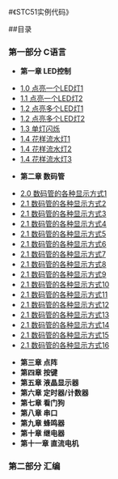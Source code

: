 #《STC51实例代码》

##目录
### 第一部分 C语言
* **第一章 LED控制**
 - [1.0 点亮一个LED灯1](src/1.0.c)
 - [1.1 点亮一个LED灯2](src/1.1.c)
 - [1.2 点亮多个LED灯1](src/1.2.0.c)
 - [1.2 点亮多个LED灯2](src/1.2.1.c)
 - [1.3 单灯闪烁](src/1.3.c)
 - [1.4 花样流水灯1](src/1.4.0.c)
 - [1.4 花样流水灯2](src/1.4.1.c)
 - [1.4 花样流水灯3](src/1.4.2.c)
* **第二章 数码管**
 - [2.0 数码管的各种显示方式1](src/2.0.0.c)
 - [2.1 数码管的各种显示方式2](src/2.0.1.c)
 - [2.1 数码管的各种显示方式3](src/2.0.2.c)
 - [2.1 数码管的各种显示方式4](src/2.0.3.c)
 - [2.1 数码管的各种显示方式5](src/2.0.4.c)
 - [2.1 数码管的各种显示方式6](src/2.0.5.c)
 - [2.1 数码管的各种显示方式7](src/2.0.6.c)
 - [2.1 数码管的各种显示方式8](src/2.0.7.c)
 - [2.1 数码管的各种显示方式9](src/2.0.8.c)
 - [2.1 数码管的各种显示方式10](src/2.0.9.c)
 - [2.1 数码管的各种显示方式11](src/2.0.10.c)
 - [2.1 数码管的各种显示方式12](src/2.0.11.c)
 - [2.1 数码管的各种显示方式13](src/2.0.12.c)
 - [2.1 数码管的各种显示方式14](src/2.0.13.c)
 - [2.1 数码管的各种显示方式15](src/2.0.14.c)
 - [2.1 数码管的各种显示方式16](src/2.0.15.c)
* **第三章 点阵**
* **第四章 按键**
* **第五章 液晶显示器**
* **第六章 定时器/计数器**
* **第七章 看门狗**
* **第八章 串口**
* **第九章 蜂鸣器**
* **第十章 继电器**
* **第十一章 直流电机**

### 第二部分 汇编
